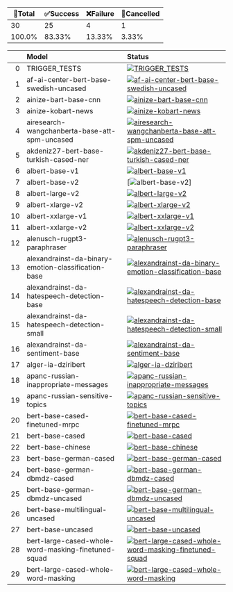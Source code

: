 🚀Total|✅Success|❌Failure|🚫Cancelled|
-----|-------|-------|-------|
30|25|4|1|
100.0%|83.33%|13.33%|3.33%|

|    | Model                                               | Status                                                                                                                                                                                                                                                                                                     |
|---:|:----------------------------------------------------|:-----------------------------------------------------------------------------------------------------------------------------------------------------------------------------------------------------------------------------------------------------------------------------------------------------------|
|  0 | TRIGGER_TESTS                                       | [![TRIGGER_TESTS](https://api.github.com/Konjarla-Vindya/son-azureml-oss-models/actions/workflows/TRIGGER_TESTS/badge.svg)](https://github.com/Konjarla-Vindya/son-azureml-oss-models/actions/runs/5883546364/job/15956427736)                                                                             |
|  1 | af-ai-center-bert-base-swedish-uncased              | [![af-ai-center-bert-base-swedish-uncased](https://api.github.com/Konjarla-Vindya/son-azureml-oss-models/actions/workflows/af-ai-center-bert-base-swedish-uncased/badge.svg)](https://github.com/Konjarla-Vindya/son-azureml-oss-models/actions/runs/5936824575/job/16098035547)                           |
|  2 | ainize-bart-base-cnn                                | [![ainize-bart-base-cnn](https://api.github.com/Konjarla-Vindya/son-azureml-oss-models/actions/workflows/ainize-bart-base-cnn/badge.svg)](https://github.com/Konjarla-Vindya/son-azureml-oss-models/actions/runs/5948009292/job/16131001116)                                                               |
|  3 | ainize-kobart-news                                  | [![ainize-kobart-news](https://api.github.com/Konjarla-Vindya/son-azureml-oss-models/actions/workflows/ainize-kobart-news/badge.svg)](https://github.com/Konjarla-Vindya/son-azureml-oss-models/actions/runs/5875778018/job/15932655455)                                                                   |
|  4 | airesearch-wangchanberta-base-att-spm-uncased       | [![airesearch-wangchanberta-base-att-spm-uncased](https://api.github.com/Konjarla-Vindya/son-azureml-oss-models/actions/workflows/airesearch-wangchanberta-base-att-spm-uncased/badge.svg)](https://github.com/Konjarla-Vindya/son-azureml-oss-models/actions/runs/5891170453/job/15977694142)             |
|  5 | akdeniz27-bert-base-turkish-cased-ner               | [![akdeniz27-bert-base-turkish-cased-ner](https://api.github.com/Konjarla-Vindya/son-azureml-oss-models/actions/workflows/akdeniz27-bert-base-turkish-cased-ner/badge.svg)](https://github.com/Konjarla-Vindya/son-azureml-oss-models/actions/runs/5890222232/job/15974891491)                             |
|  6 | albert-base-v1                                      | [![albert-base-v1](https://api.github.com/Konjarla-Vindya/son-azureml-oss-models/actions/workflows/albert-base-v1/badge.svg)](https://github.com/Konjarla-Vindya/son-azureml-oss-models/actions/runs/5832066709/job/15816737029)                                                                           |
|  7 | albert-base-v2                                      | [![albert-base-v2](https://api.github.com/Konjarla-Vindya/son-azureml-oss-models/actions/workflows/albert-base-v2/badge.svg)]                                                                                                                                                                              |
|  8 | albert-large-v2                                     | [![albert-large-v2](https://api.github.com/Konjarla-Vindya/son-azureml-oss-models/actions/workflows/albert-large-v2/badge.svg)](https://github.com/Konjarla-Vindya/son-azureml-oss-models/actions/runs/5833786747/job/15821953734)                                                                         |
|  9 | albert-xlarge-v2                                    | [![albert-xlarge-v2](https://api.github.com/Konjarla-Vindya/son-azureml-oss-models/actions/workflows/albert-xlarge-v2/badge.svg)](https://github.com/Konjarla-Vindya/son-azureml-oss-models/actions/runs/5857004080/job/15877910829)                                                                       |
| 10 | albert-xxlarge-v1                                   | [![albert-xxlarge-v1](https://api.github.com/Konjarla-Vindya/son-azureml-oss-models/actions/workflows/albert-xxlarge-v1/badge.svg)](https://github.com/Konjarla-Vindya/son-azureml-oss-models/actions/runs/5856553619/job/15876529132)                                                                     |
| 11 | albert-xxlarge-v2                                   | [![albert-xxlarge-v2](https://api.github.com/Konjarla-Vindya/son-azureml-oss-models/actions/workflows/albert-xxlarge-v2/badge.svg)](https://github.com/Konjarla-Vindya/son-azureml-oss-models/actions/runs/5831375861/job/15814693284)                                                                     |
| 12 | alenusch-rugpt3-paraphraser                         | [![alenusch-rugpt3-paraphraser](https://api.github.com/Konjarla-Vindya/son-azureml-oss-models/actions/workflows/alenusch-rugpt3-paraphraser/badge.svg)](https://github.com/Konjarla-Vindya/son-azureml-oss-models/actions/runs/5901927376/job/16008992878)                                                 |
| 13 | alexandrainst-da-binary-emotion-classification-base | [![alexandrainst-da-binary-emotion-classification-base](https://api.github.com/Konjarla-Vindya/son-azureml-oss-models/actions/workflows/alexandrainst-da-binary-emotion-classification-base/badge.svg)](https://github.com/Konjarla-Vindya/son-azureml-oss-models/actions/runs/5899368467/job/16001775011) |
| 14 | alexandrainst-da-hatespeech-detection-base          | [![alexandrainst-da-hatespeech-detection-base](https://api.github.com/Konjarla-Vindya/son-azureml-oss-models/actions/workflows/alexandrainst-da-hatespeech-detection-base/badge.svg)](https://github.com/Konjarla-Vindya/son-azureml-oss-models/actions/runs/5899504583/job/16002119223)                   |
| 15 | alexandrainst-da-hatespeech-detection-small         | [![alexandrainst-da-hatespeech-detection-small](https://api.github.com/Konjarla-Vindya/son-azureml-oss-models/actions/workflows/alexandrainst-da-hatespeech-detection-small/badge.svg)](https://github.com/Konjarla-Vindya/son-azureml-oss-models/actions/runs/5887527220/job/15967060521)                 |
| 16 | alexandrainst-da-sentiment-base                     | [![alexandrainst-da-sentiment-base](https://api.github.com/Konjarla-Vindya/son-azureml-oss-models/actions/workflows/alexandrainst-da-sentiment-base/badge.svg)](https://github.com/Konjarla-Vindya/son-azureml-oss-models/actions/runs/5898815890/job/16000425127)                                         |
| 17 | alger-ia-dziribert                                  | [![alger-ia-dziribert](https://api.github.com/Konjarla-Vindya/son-azureml-oss-models/actions/workflows/alger-ia-dziribert/badge.svg)](https://github.com/Konjarla-Vindya/son-azureml-oss-models/actions/runs/5900425233/job/16004656279)                                                                   |
| 18 | apanc-russian-inappropriate-messages                | [![apanc-russian-inappropriate-messages](https://api.github.com/Konjarla-Vindya/son-azureml-oss-models/actions/workflows/apanc-russian-inappropriate-messages/badge.svg)](https://github.com/Konjarla-Vindya/son-azureml-oss-models/actions/runs/5900801359/job/16005767805)                               |
| 19 | apanc-russian-sensitive-topics                      | [![apanc-russian-sensitive-topics](https://api.github.com/Konjarla-Vindya/son-azureml-oss-models/actions/workflows/apanc-russian-sensitive-topics/badge.svg)](https://github.com/Konjarla-Vindya/son-azureml-oss-models/actions/runs/5876740746/job/15935504169)                                           |
| 20 | bert-base-cased-finetuned-mrpc                      | [![bert-base-cased-finetuned-mrpc](https://api.github.com/Konjarla-Vindya/son-azureml-oss-models/actions/workflows/bert-base-cased-finetuned-mrpc/badge.svg)](https://github.com/Konjarla-Vindya/son-azureml-oss-models/actions/runs/5832034692/job/15816638761)                                           |
| 21 | bert-base-cased                                     | [![bert-base-cased](https://api.github.com/Konjarla-Vindya/son-azureml-oss-models/actions/workflows/bert-base-cased/badge.svg)](https://github.com/Konjarla-Vindya/son-azureml-oss-models/actions/runs/5875618641/job/15932205678)                                                                         |
| 22 | bert-base-chinese                                   | [![bert-base-chinese](https://api.github.com/Konjarla-Vindya/son-azureml-oss-models/actions/workflows/bert-base-chinese/badge.svg)](https://github.com/Konjarla-Vindya/son-azureml-oss-models/actions/runs/5834379495/job/15823768897)                                                                     |
| 23 | bert-base-german-cased                              | [![bert-base-german-cased](https://api.github.com/Konjarla-Vindya/son-azureml-oss-models/actions/workflows/bert-base-german-cased/badge.svg)](https://github.com/Konjarla-Vindya/son-azureml-oss-models/actions/runs/5835633868/job/15827606235)                                                           |
| 24 | bert-base-german-dbmdz-cased                        | [![bert-base-german-dbmdz-cased](https://api.github.com/Konjarla-Vindya/son-azureml-oss-models/actions/workflows/bert-base-german-dbmdz-cased/badge.svg)](https://github.com/Konjarla-Vindya/son-azureml-oss-models/actions/runs/5903582819/job/16013856906)                                               |
| 25 | bert-base-german-dbmdz-uncased                      | [![bert-base-german-dbmdz-uncased](https://api.github.com/Konjarla-Vindya/son-azureml-oss-models/actions/workflows/bert-base-german-dbmdz-uncased/badge.svg)](https://github.com/Konjarla-Vindya/son-azureml-oss-models/actions/runs/5834507967/job/15824183651)                                           |
| 26 | bert-base-multilingual-uncased                      | [![bert-base-multilingual-uncased](https://api.github.com/Konjarla-Vindya/son-azureml-oss-models/actions/workflows/bert-base-multilingual-uncased/badge.svg)](https://github.com/Konjarla-Vindya/son-azureml-oss-models/actions/runs/5831982062/job/15816471242)                                           |
| 27 | bert-base-uncased                                   | [![bert-base-uncased](https://api.github.com/Konjarla-Vindya/son-azureml-oss-models/actions/workflows/bert-base-uncased/badge.svg)](https://github.com/Konjarla-Vindya/son-azureml-oss-models/actions/runs/5974100683/job/16207610233)                                                                     |
| 28 | bert-large-cased-whole-word-masking-finetuned-squad | [![bert-large-cased-whole-word-masking-finetuned-squad](https://api.github.com/Konjarla-Vindya/son-azureml-oss-models/actions/workflows/bert-large-cased-whole-word-masking-finetuned-squad/badge.svg)](https://github.com/Konjarla-Vindya/son-azureml-oss-models/actions/runs/5877068451/job/15936447694) |
| 29 | bert-large-cased-whole-word-masking                 | [![bert-large-cased-whole-word-masking](https://api.github.com/Konjarla-Vindya/son-azureml-oss-models/actions/workflows/bert-large-cased-whole-word-masking/badge.svg)](https://github.com/Konjarla-Vindya/son-azureml-oss-models/actions/runs/5877068312/job/15936447316)                                 |